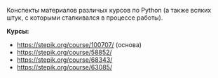 Конспекты материалов различых курсов по Python (а также всяких штук, с которыми сталкивался в процессе работы).

**Курсы:**
* https://stepik.org/course/100707/ (основа)
* https://stepik.org/course/58852/
* https://stepik.org/course/68343/
* https://stepik.org/course/63085/
